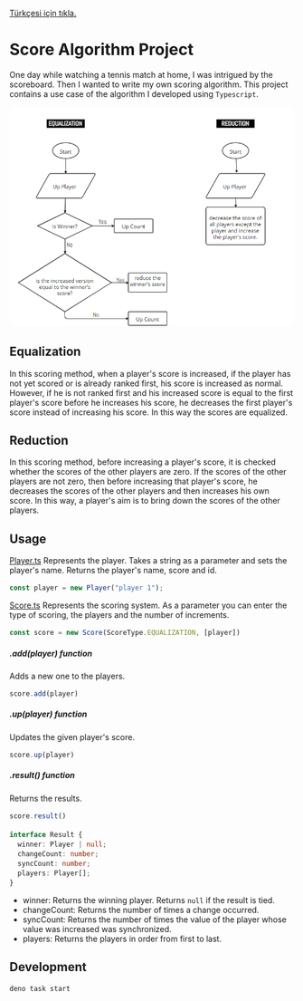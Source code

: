 [Türkçesi için tıkla.](/README.tr.md)

# Score Algorithm Project

One day while watching a tennis match at home, I was intrigued by the scoreboard. Then I wanted to write my own scoring algorithm. This project contains a use case of the algorithm I developed using `Typescript`.

![Algorithm](/algorithm.png)

## Equalization

In this scoring method, when a player's score is increased, if the player has not yet scored or is already ranked first, his score is increased as normal. However, if he is not ranked first and his increased score is equal to the first player's score before he increases his score, he decreases the first player's score instead of increasing his score. In this way the scores are equalized.

## Reduction

In this scoring method, before increasing a player's score, it is checked whether the scores of the other players are zero. If the scores of the other players are not zero, then before increasing that player's score, he decreases the scores of the other players and then increases his own score. In this way, a player's aim is to bring down the scores of the other players.

## Usage

[Player.ts](/class/Player.ts)
Represents the player. Takes a string as a parameter and sets the player's name. Returns the player's name, score and id.

```ts
const player = new Player("player 1");
```

[Score.ts](/class/Score.ts)
Represents the scoring system. As a parameter you can enter the type of scoring, the players and the number of increments.

```ts
const score = new Score(ScoreType.EQUALIZATION, [player])
```

##### .add(player) function
Adds a new one to the players.

```ts
score.add(player)
```

##### .up(player) function
Updates the given player's score.

```ts
score.up(player)
```

##### .result() function
Returns the results.

```ts
score.result()

interface Result {
  winner: Player | null;
  changeCount: number;
  syncCount: number;
  players: Player[];
}
```

- winner: Returns the winning player. Returns `null` if the result is tied.
- changeCount: Returns the number of times a change occurred.
- syncCount: Returns the number of times the value of the player whose value was increased was synchronized.
- players: Returns the players in order from first to last.

## Development

```
deno task start
```

